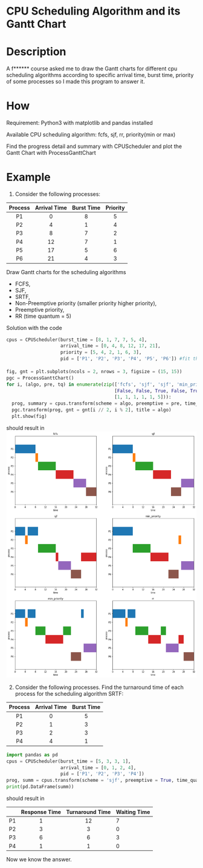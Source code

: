 # CPU Scheduling Algorithm and its Gantt Chart

# Description

A f****** course asked me to draw the Gantt charts for different cpu scheduling algorithms according to specific arrival time, burst time, priority of some processes so I made this program to answer it.

# How

Requirement: Python3 with matplotlib and pandas installed

Available CPU scheduling algorithm: fcfs, sjf, rr, priority(min or max)

Find the progress detail and summary with CPUScheduler and plot the Gantt Chart with ProcessGanttChart

# Example

1. Consider the following processes:

| Process | Arrival Time | Burst Time | Priority |
|:-------:|:------------:|:----------:|:--------:|
|    P1   |       0      |      8     |     5    |
|    P2   |       4      |      1     |     4    |
|    P3   |       8      |      7     |     2    |
|    P4   |      12      |      7     |     1    |
|    P5   |      17      |      5     |     6    |
|    P6   |      21      |      4     |     3    |

Draw Gantt charts for the scheduling algorithms 
* FCFS, 
* SJF, 
* SRTF, 
* Non-Preemptive priority (smaller priority higher priority), 
* Preemptive priority, 
* RR (time quantum = 5)

Solution with the code

```python
cpus = CPUScheduler(burst_time = [8, 1, 7, 7, 5, 4],
                    arrival_time = [0, 4, 8, 12, 17, 21],
                    priority = [5, 4, 2, 1, 6, 3],
                    pid = ['P1', 'P2', 'P3', 'P4', 'P5', 'P6']) #fit the data
    
fig, gnt = plt.subplots(ncols = 2, nrows = 3, figsize = (15, 15))
pgc = ProcessGanttChart()
for i, (algo, pre, tq) in enumerate(zip(['fcfs', 'sjf', 'sjf', 'min_priority', 'min_priority', 'rr'], 
                                        [False, False, True, False, True, False], 
                                        [1, 1, 1, 1, 1, 5])):
  prog, summary = cpus.transform(scheme = algo, preemptive = pre, time_quantum = tq)
  pgc.transform(prog, gnt = gnt[i // 2, i % 2], title = algo)
  plt.show(fig)
```

should result in
![gnatt](./gnatt.png)

2. Consider the following processes. Find the turnaround time of each process for the scheduling algorithm SRTF:

| Process | Arrival Time | Burst Time |
|:-------:|:------------:|:----------:|
| P1 | 0 | 5 |
| P2 | 1 | 3 |
| P3 | 2 | 3 |
| P4 | 4 | 1 |

```python
import pandas as pd
cpus = CPUScheduler(burst_time = [5, 3, 3, 1],
                    arrival_time = [0, 1, 2, 4], 
                    pid = ['P1', 'P2', 'P3', 'P4'])
prog, summ = cpus.transform(scheme = 'sjf', preemptive = True, time_quantum = 1)
print(pd.DataFrame(summ))
```

should result in

|  | Response Time | Turnaround Time | Waiting Time |
|:--:|:-------------:|:---------------:|--------------|
| P1 | 1 | 12 | 7 |
| P2 | 3 | 3 | 0 |
| P3 | 6 | 6 | 3 |
| P4 | 1 | 1 | 0 |

Now we know the answer.


